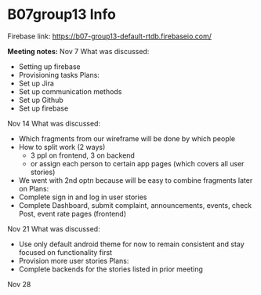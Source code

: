 # B07group13 Info

Firebase link:
https://b07-group13-default-rtdb.firebaseio.com/

**Meeting notes:**
Nov 7
What was discussed:
- Setting up firebase
- Provisioning tasks
Plans:
- Set up Jira
- Set up communication methods
- Set up Github
- Set up firebase

Nov 14
What was discussed:
- Which fragments from our wireframe will be done by which people
- How to split work (2 ways)
  - 3 ppl on frontend, 3 on backend
  - or assign each person to certain app pages (which covers all user stories)
- We went with 2nd optn because will be easy to combine fragments later on
Plans:
- Complete sign in and log in user stories
- Complete Dashboard, submit complaint, announcements, events, check Post, event rate pages (frontend)

Nov 21
What was discussed:
- Use only default android theme for now to remain consistent and stay focused on functionality first
- Provision more user stories
Plans:
- Complete backends for the stories listed in prior meeting

Nov 28


